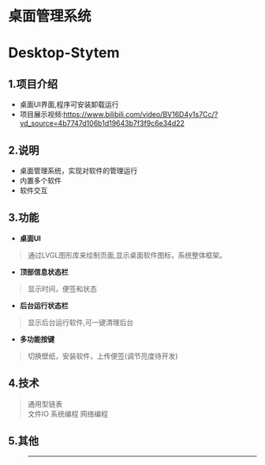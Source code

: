 # 桌面管理系统
# Desktop-Stytem
## 1.项目介绍
 * 桌面UI界面,程序可安装卸载运行
 * 项目展示视频:https://www.bilibili.com/video/BV16D4y1s7Cc/?vd_source=4b7747d106b1d19643b7f3f9c6e34d22
## 2.说明
*  桌面管理系统，实现对软件的管理运行
*  内置多个软件
*  软件交互
## 3.功能
  * __桌面UI__
  > 通过LVGL图形库来绘制页面,显示桌面软件图标，系统整体框架。
  * __顶部信息状态栏__
  > 显示时间，便签和状态
  * __后台运行状态栏__
  > 显示后台运行软件,可一键清理后台
   * __多功能按键__
  > 切换壁纸，安装软件，上传便签(调节亮度待开发)
## 4.技术
  >通用型链表  
  >文件IO
  >系统编程
  >网络编程
## 5.其他
  >----------------
